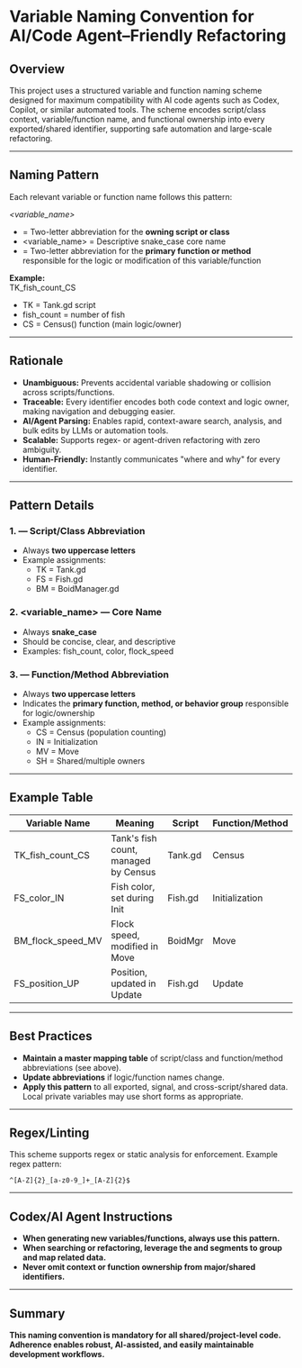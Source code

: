 # Variable Naming Convention for AI/Code Agent–Friendly Refactoring

## Overview

This project uses a structured variable and function naming scheme designed for maximum compatibility with AI code agents such as Codex, Copilot, or similar automated tools.
The scheme encodes script/class context, variable/function name, and functional ownership into every exported/shared identifier, supporting safe automation and large-scale refactoring.

---

## Naming Pattern

Each relevant variable or function name follows this pattern:

<SC>_<variable_name>_<FN>

- <SC> = Two-letter abbreviation for the **owning script or class**
- <variable_name> = Descriptive snake_case core name
- <FN> = Two-letter abbreviation for the **primary function or method** responsible for the logic or modification of this variable/function

**Example:**  
TK_fish_count_CS  
- TK = Tank.gd script  
- fish_count = number of fish  
- CS = Census() function (main logic/owner)

---

## Rationale

- **Unambiguous:** Prevents accidental variable shadowing or collision across scripts/functions.
- **Traceable:** Every identifier encodes both code context and logic owner, making navigation and debugging easier.
- **AI/Agent Parsing:** Enables rapid, context-aware search, analysis, and bulk edits by LLMs or automation tools.
- **Scalable:** Supports regex- or agent-driven refactoring with zero ambiguity.
- **Human-Friendly:** Instantly communicates "where and why" for every identifier.

---

## Pattern Details

### 1. <SC> — Script/Class Abbreviation
- Always **two uppercase letters**
- Example assignments:
  - TK = Tank.gd
  - FS = Fish.gd
  - BM = BoidManager.gd

### 2. <variable_name> — Core Name
- Always **snake_case**
- Should be concise, clear, and descriptive
- Examples: fish_count, color, flock_speed

### 3. <FN> — Function/Method Abbreviation
- Always **two uppercase letters**
- Indicates the **primary function, method, or behavior group** responsible for logic/ownership
- Example assignments:
  - CS = Census (population counting)
  - IN = Initialization
  - MV = Move
  - SH = Shared/multiple owners

---

## Example Table

| Variable Name         | Meaning                              | Script   | Function/Method |
|---------------------- |--------------------------------------|----------|-----------------|
| TK_fish_count_CS      | Tank's fish count, managed by Census | Tank.gd  | Census          |
| FS_color_IN           | Fish color, set during Init          | Fish.gd  | Initialization  |
| BM_flock_speed_MV     | Flock speed, modified in Move        | BoidMgr  | Move            |
| FS_position_UP        | Position, updated in Update          | Fish.gd  | Update          |

---

## Best Practices

- **Maintain a master mapping table** of script/class and function/method abbreviations (see above).
- **Update abbreviations** if logic/function names change.
- **Apply this pattern** to all exported, signal, and cross-script/shared data. Local private variables may use short forms as appropriate.

---

## Regex/Linting

This scheme supports regex or static analysis for enforcement. Example regex pattern:
```
^[A-Z]{2}_[a-z0-9_]+_[A-Z]{2}$
```
---

## Codex/AI Agent Instructions

- **When generating new variables/functions, always use this pattern.**
- **When searching or refactoring, leverage the <SC> and <FN> segments to group and map related data.**
- **Never omit context or function ownership from major/shared identifiers.**

---

## Summary

**This naming convention is mandatory for all shared/project-level code.  
Adherence enables robust, AI-assisted, and easily maintainable development workflows.**
